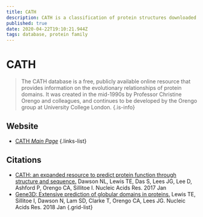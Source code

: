 ```yaml
---
title: CATH
description: CATH is a classification of protein structures downloaded from the Protein Data Bank.
published: true
date: 2020-04-22T19:10:21.944Z
tags: database, protein family
---
```


# CATH

> The CATH database is a free, publicly available online resource that provides information on the evolutionary relationships of protein domains. It was created in the mid-1990s by Professor Christine Orengo and colleagues, and continues to be developed by the Orengo group at University College London.
{.is-info}



## Website

- [CATH *Main Page*](http://www.cathdb.info/)
{.links-list}

## Citations
- [CATH: an expanded resource to predict protein function through structure and sequence.](https://academic.oup.com/nar/article/45/D1/D289/2605733) Dawson NL, Lewis TE, Das S, Lees JG, Lee D, Ashford P, Orengo CA, Sillitoe I. Nucleic Acids Res. 2017 Jan
- [Gene3D: Extensive prediction of globular domains in proteins.](https://academic.oup.com/nar/article/46/D1/D435/4588111) Lewis TE, Sillitoe I, Dawson N, Lam SD, Clarke T, Orengo CA, Lees JG. Nucleic Acids Res. 2018 Jan
{.grid-list}